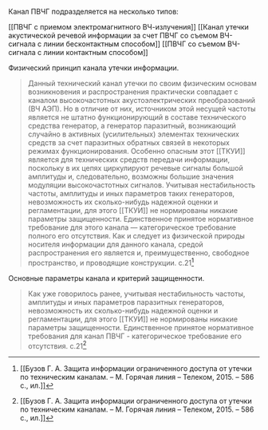 Канал ПВЧГ подразделяется на несколько типов:

[[ПВЧГ с приемом электромагнитного ВЧ-излучения]]
[[Канал утечки акустической речевой информации  за счет ПВЧГ со съемом ВЧ-сигнала с линии бесконтактным способом]]
[[ПВЧГ со съемом ВЧ-сигнала с линии контактным способом]]

Физический принцип канала утечки информации.
>Данный технический канал утечки по своим физическим основам возникновения и распространения практически совпадает с каналом высокочастотных акустоэлектрических преобразований (ВЧ АЭП). Но в отличие от них, источником этой несущей частоты является не штатно функционирующий в составе технического средства генератор, а генератор паразитный, возникающий случайно в активных (усилительных) элементах технических средств за счет паразитных обратных связей в некоторых режимах функционирования.
>Особенно опасным этот [[ТКУИ]] является для технических средств передачи информации, поскольку в их цепях циркулируют речевые сигналы большой амплитуды и, следовательно, возможны бoльшие значения модуляции высокочастотных сигналов.
>Учитывая нестабильность частоты, амплитуды и иных параметров таких генераторов, невозможность их сколько-нибудь надежной оценки и регламентации, для этого [[ТКУИ]] не нормированы никакие параметры защищенности. Единственное принятое нормативное требование для этого канала — категорическое требование полного его отсутствия.
>Как и следует из физической природы носителя информации для данного канала, средой распространения его является и, преимущественно, свободное пространство, и проводящие конструкции.
>c.21[^1] 

Основные параметры канала и критерий защищенности.
>Как уже говорилось ранее, учитывая нестабильность частоты, амплитуды и иных параметров паразитных генераторов, невозможность их сколько-нибудь надежной оценки и регламентации, для этого [[ТКУИ]] не нормированы никакие параметры защищенности. Единственное принятое нормативное требования для канал ПВЧГ - категорическое требование его отсутствия.
>с.21[^1] 


[^1]:[[Бузов Г. А. Защита информации ограниченного доступа от утечки по техническим каналам. – М. Горячая линия – Телеком, 2015. – 586 с., ил.]]
